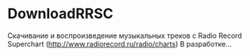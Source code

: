 DownloadRRSC
============
Скачивание и воспроизведение музыкальных треков с Radio Record Superchart (http://www.radiorecord.ru/radio/charts)
В разработке...
